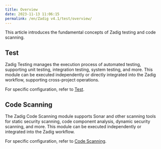 ```yaml
---
title: Overview
date: 2023-11-13 11:06:15
permalink: /en/Zadig v4.1/test/overview/
---
```


This article introduces the fundamental concepts of Zadig testing and code scanning.

## Test

Zadig Testing manages the execution process of automated testing, supporting unit testing, integration testing, system testing, and more. This module can be executed independently or directly integrated into the Zadig workflow, supporting cross-project operations.

For specific configuration, refer to [Test](/en/Zadig%20v4.1/project/test/).

## Code Scanning

The Zadig Code Scanning module supports Sonar and other scanning tools for static security scanning, code component analysis, dynamic security scanning, and more. This module can be executed independently or integrated into the Zadig workflow.

For specific configuration, refer to [Code Scanning](/en/Zadig%20v4.1/project/scan/).
